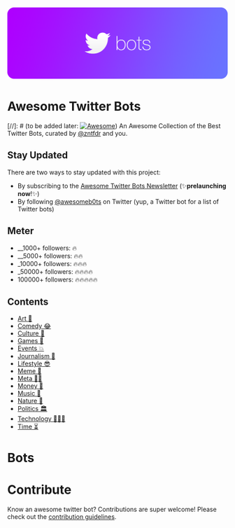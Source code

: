 <h1 align="center">
	<img width="1024" src="assets/images/logo.png" alt="Awesome Twitter Bots">
</h1>

# Awesome Twitter Bots 
[//]: # (to be added later: [![Awesome](https://cdn.rawgit.com/sindresorhus/awesome/d7305f38d29fed78fa85652e3a63e154dd8e8829/media/badge.svg)](https://github.com/sindresorhus/awesome))
An Awesome Collection of the Best Twitter Bots, curated by [@zntfdr](https://twitter.com/@zntfdr) and you.
## Stay Updated
There are two ways to stay updated with this project:

* By subscribing to the [Awesome Twitter Bots Newsletter](http://eepurl.com/c3pHzX) (✨**prelaunching now**!✨)
* By following [@awesomeb0ts](https://twitter.com/awesomeb0ts) on Twitter (yup, a Twitter bot for a list of Twitter bots)

## Meter

* __1000+ followers: 🔥
* __5000+ followers: 🔥🔥
* _10000+ followers: 🔥🔥🔥
* _50000+ followers: 🔥🔥🔥🔥
* 100000+ followers: 🔥🔥🔥🔥🔥

## Contents

- [Art 🎨](#art-🎨)
- [Comedy 😂](#comedy-😂)
- [Culture 🦉](#culture-🦉)
- [Games 👾](#games-👾)
- [Events 💥](#events-💥)
- [Journalism 📰](#journalism-📰)
- [Lifestyle 😎](#lifestyle-😎)
- [Meme 💩](#meme-💩)
- [Meta 🤳🏻](#meta-🤳🏻)
- [Money 🤑](#money-🤑)
- [Music 🎵](#music-🎵)
- [Nature 🌱](#nature-🌱)
- [Politics 🏛](#politics-🏛)
- [Technology 👨🏻‍💻](#technology-👨🏻‍💻)
- [Time ⏳](#time-⏳)

# Bots


# Contribute
Know an awesome twitter bot? Contributions are super welcome! Please check out the [contribution guidelines](CONTRIBUTING.md).